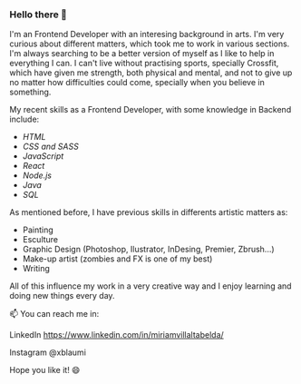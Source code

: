 ### Hello there 👋

I'm an Frontend Developer with an interesing background in arts.
I'm very curious about different matters, which took me to work in various sections. I'm always searching to be a better version of myself as I like to help in everything I can.
I can't live without practising sports, specially Crossfit, which have given me strength, both physical and mental, and not to give up no matter how difficulties could come, specially when you believe in something.

My recent skills as a Frontend Developer, with some knowledge in Backend include:
- _HTML_
- _CSS and SASS_
- _JavaScript_
- _React_
- _Node.js_
- _Java_
- _SQL_

As mentioned before, I have previous skills in differents artistic matters as:
- Painting
- Esculture
- Graphic Design (Photoshop, Ilustrator, InDesing, Premier, Zbrush...)
- Make-up artist (zombies and FX is one of my best)
- Writing

All of this influence my work in a very creative way and I enjoy learning and doing new things every day.

📫 You can reach me in:

   LinkedIn https://www.linkedin.com/in/miriamvillaltabelda/
   
   Instagram @xblaumi
   
 Hope you like it! 😄



<!--
**Miriam-Villalta/Miriam-Villalta** is a ✨ _special_ ✨ repository because its `README.md` (this file) appears on your GitHub profile.

Here are some ideas to get you started:

- 🔭 I’m currently working on ...
- 🌱 I’m currently learning ...
- 👯 I’m looking to collaborate on ...
- 🤔 I’m looking for help with ...
- 💬 Ask me about ...
- 📫 How to reach me: ...
- 😄 Pronouns: ...
- ⚡ Fun fact: ...
-->
